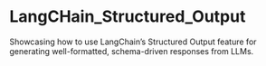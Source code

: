 # LangCHain_Structured_Output
Showcasing how to use LangChain’s Structured Output feature for generating well-formatted, schema-driven responses from LLMs.
